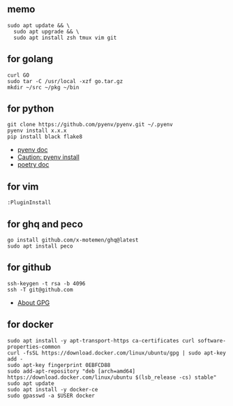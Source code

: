 ## memo
```
sudo apt update && \
  sudo apt upgrade && \
  sudo apt install zsh tmux vim git
```

## for golang
```
curl GO
sudo tar -C /usr/local -xzf go.tar.gz
mkdir ~/src ~/pkg ~/bin
```

## for python
```
git clone https://github.com/pyenv/pyenv.git ~/.pyenv
pyenv install x.x.x
pip install black flake8
```
- [pyenv doc](https://github.com/pyenv/pyenv)
- [Caution: pyenv install](https://github.com/pyenv/pyenv/issues/1290)
- [poetry doc](https://python-poetry.org/docs/)

## for vim
```
:PluginInstall
```

## for ghq and peco
```
go install github.com/x-motemen/ghq@latest
sudo apt install peco
```

## for github
```
ssh-keygen -t rsa -b 4096
ssh -T git@github.com
```
- [About GPG](https://help.github.com/en/github/authenticating-to-github/generating-a-new-gpg-key)

## for docker
```
sudo apt install -y apt-transport-https ca-certificates curl software-properties-common
curl -fsSL https://download.docker.com/linux/ubuntu/gpg | sudo apt-key add -
sudo apt-key fingerprint 0EBFCD88
sudo add-apt-repository "deb [arch=amd64] https://download.docker.com/linux/ubuntu $(lsb_release -cs) stable"
sudo apt update
sudo apt install -y docker-ce
sudo gpasswd -a $USER docker
```
